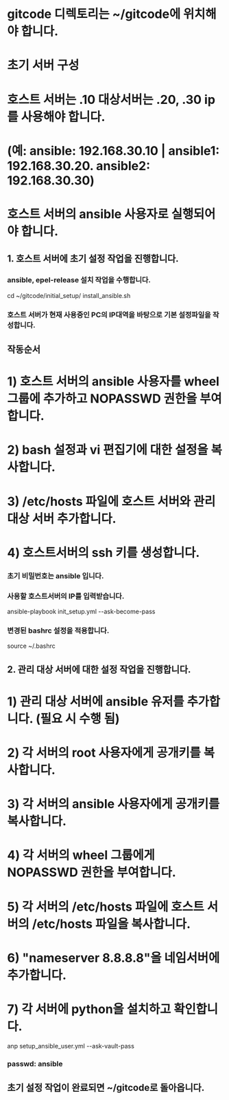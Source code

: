 # gitcode 디렉토리는 ~/gitcode에 위치해야 합니다.

# 초기 서버 구성 
# 호스트 서버는 .10 대상서버는 .20, .30 ip를 사용해야 합니다.
# (예: ansible: 192.168.30.10 | ansible1: 192.168.30.20. ansible2: 192.168.30.30)
# 호스트 서버의 ansible 사용자로 실행되어야 합니다.

## 1. 호스트 서버에 초기 설정 작업을 진행합니다. 
### ansible, epel-release 설치 작업을 수행합니다.
cd ~/gitcode/initial_setup/
install_ansible.sh

### 호스트 서버가 현재 사용중인 PC의 IP대역을 바탕으로 기본 설정파일을 작성합니다.
## 작동순서
# 1) 호스트 서버의 ansible 사용자를 wheel 그룹에 추가하고 NOPASSWD 권한을 부여합니다.
# 2) bash 설정과 vi 편집기에 대한 설정을 복사합니다.
# 3) /etc/hosts 파일에 호스트 서버와 관리대상 서버 추가합니다.
# 4) 호스트서버의 ssh 키를 생성합니다.
### 초기 비밀번호는 ansible 입니다.
### 사용할 호스트서버의 IP를 입력받습니다. 
ansible-playbook init_setup.yml --ask-become-pass

### 변경된 bashrc 설정을 적용합니다.
source ~/.bashrc 

## 2. 관리 대상 서버에 대한 설정 작업을 진행합니다.
# 1) 관리 대상 서버에 ansible 유저를 추가합니다. (필요 시 수행 됨)
# 2) 각 서버의 root 사용자에게 공개키를 복사합니다.
# 3) 각 서버의 ansible 사용자에게 공개키를 복사합니다.
# 4) 각 서버의 wheel 그룹에게 NOPASSWD 권한을 부여합니다.
# 5) 각 서버의 /etc/hosts 파일에 호스트 서버의 /etc/hosts 파일을 복사합니다.
# 6) "nameserver 8.8.8.8"을 네임서버에 추가합니다.
# 7) 각 서버에 python을 설치하고 확인합니다. 
anp setup_ansible_user.yml --ask-vault-pass
### passwd: ansible

## 초기 설정 작업이 완료되면 ~/gitcode로 돌아옵니다.